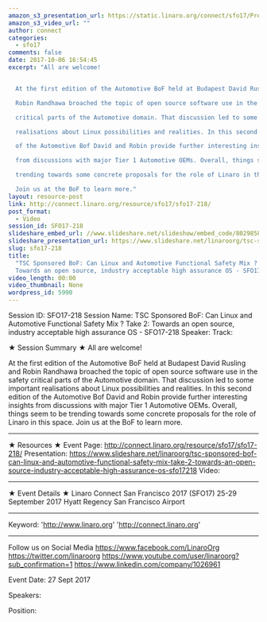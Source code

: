 ```yaml
---
amazon_s3_presentation_url: https://static.linaro.org/connect/sfo17/Presentations/SFO17-218-Auto-BoF.pdf
amazon_s3_video_url: ""
author: connect
categories:
  - sfo17
comments: false
date: 2017-10-06 16:54:45
excerpt: "All are welcome!


  At the first edition of the Automotive BoF held at Budapest David Rusling and

  Robin Randhawa broached the topic of open source software use in the safety

  critical parts of the Automotive domain. That discussion led to some important

  realisations about Linux possibilities and realities. In this second edition

  of the Automotive Bof David and Robin provide further interesting insights

  from discussions with major Tier 1 Automotive OEMs. Overall, things seem to be

  trending towards some concrete proposals for the role of Linaro in this space.

  Join us at the BoF to learn more."
layout: resource-post
link: http://connect.linaro.org/resource/sfo17/sfo17-218/
post_format:
  - Video
session_id: SFO17-218
slideshare_embed_url: //www.slideshare.net/slideshow/embed_code/80298583
slideshare_presentation_url: https://www.slideshare.net/linaroorg/tsc-sponsored-bof-can-linux-and-automotive-functional-safety-mix-take-2-towards-an-open-source-industry-acceptable-high-assurance-os-sfo17218
slug: sfo17-218
title:
  "TSC Sponsored BoF: Can Linux and Automotive Functional Safety Mix ? Take 2:
  Towards an open source, industry acceptable high assurance OS - SFO17-218"
video_length: 00:00
video_thumbnail: None
wordpress_id: 5990
---
```


Session ID: SFO17-218
Session Name: TSC Sponsored BoF: Can Linux and Automotive Functional Safety Mix ? Take 2: Towards an open source, industry acceptable high assurance OS - SFO17-218
Speaker:
Track:

★ Session Summary ★
All are welcome!

At the first edition of the Automotive BoF held at Budapest David Rusling and
Robin Randhawa broached the topic of open source software use in the safety
critical parts of the Automotive domain. That discussion led to some important
realisations about Linux possibilities and realities. In this second edition
of the Automotive Bof David and Robin provide further interesting insights
from discussions with major Tier 1 Automotive OEMs. Overall, things seem to be
trending towards some concrete proposals for the role of Linaro in this space.
Join us at the BoF to learn more.

---

★ Resources ★
Event Page: http://connect.linaro.org/resource/sfo17/sfo17-218/
Presentation: https://www.slideshare.net/linaroorg/tsc-sponsored-bof-can-linux-and-automotive-functional-safety-mix-take-2-towards-an-open-source-industry-acceptable-high-assurance-os-sfo17218
Video:

---

★ Event Details ★
Linaro Connect San Francisco 2017 (SFO17)
25-29 September 2017
Hyatt Regency San Francisco Airport

---

Keyword:
'http://www.linaro.org'
'http://connect.linaro.org'

---

Follow us on Social Media
https://www.facebook.com/LinaroOrg
https://twitter.com/linaroorg
https://www.youtube.com/user/linaroorg?sub_confirmation=1
https://www.linkedin.com/company/1026961

Event Date: 27 Sept 2017

Speakers:

Position:
